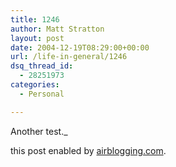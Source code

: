 ```yaml
---
title: 1246
author: Matt Stratton
layout: post
date: 2004-12-19T08:29:00+00:00
url: /life-in-general/1246
dsq_thread_id:
  - 28251973
categories:
  - Personal

---
```

Another test._</p> 

this post enabled by [airblogging.com][1].</em>

 [1]: https://airblogging.com